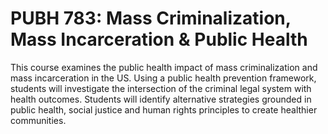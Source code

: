 # PUBH 783: Mass Criminalization, Mass Incarceration & Public Health

This course examines the public health impact of mass criminalization and mass incarceration in the US. Using a public health prevention framework, students will investigate the intersection of the criminal legal system with health outcomes. Students will identify alternative strategies grounded in public health, social justice and human rights principles to create healthier communities.